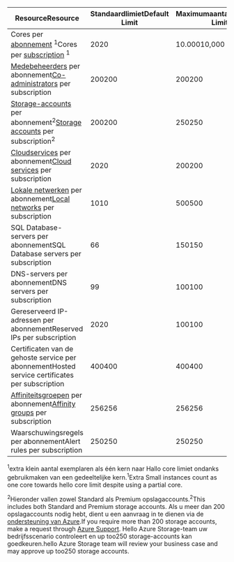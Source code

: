 | <span data-ttu-id="afb30-101">Resource</span><span class="sxs-lookup"><span data-stu-id="afb30-101">Resource</span></span> | <span data-ttu-id="afb30-102">Standaardlimiet</span><span class="sxs-lookup"><span data-stu-id="afb30-102">Default Limit</span></span> | <span data-ttu-id="afb30-103">Maximumaantal</span><span class="sxs-lookup"><span data-stu-id="afb30-103">Maximum Limit</span></span> |
| --- | --- | --- |
| <span data-ttu-id="afb30-104">Cores per [abonnement](../articles/billing-buy-sign-up-azure-subscription.md) <sup>1</sup></span><span class="sxs-lookup"><span data-stu-id="afb30-104">Cores per [subscription](../articles/billing-buy-sign-up-azure-subscription.md) <sup>1</sup></span></span> |<span data-ttu-id="afb30-105">20</span><span class="sxs-lookup"><span data-stu-id="afb30-105">20</span></span> |<span data-ttu-id="afb30-106">10.000</span><span class="sxs-lookup"><span data-stu-id="afb30-106">10,000</span></span> |
| <span data-ttu-id="afb30-107">[Medebeheerders](../articles/billing-add-change-azure-subscription-administrator.md) per abonnement</span><span class="sxs-lookup"><span data-stu-id="afb30-107">[Co-administrators](../articles/billing-add-change-azure-subscription-administrator.md) per subscription</span></span> |<span data-ttu-id="afb30-108">200</span><span class="sxs-lookup"><span data-stu-id="afb30-108">200</span></span> |<span data-ttu-id="afb30-109">200</span><span class="sxs-lookup"><span data-stu-id="afb30-109">200</span></span> |
| <span data-ttu-id="afb30-110">[Storage-accounts](../articles/storage/common/storage-create-storage-account.md) per abonnement<sup>2</sup></span><span class="sxs-lookup"><span data-stu-id="afb30-110">[Storage accounts](../articles/storage/common/storage-create-storage-account.md) per subscription<sup>2</sup></span></span> |<span data-ttu-id="afb30-111">200</span><span class="sxs-lookup"><span data-stu-id="afb30-111">200</span></span> |<span data-ttu-id="afb30-112">250</span><span class="sxs-lookup"><span data-stu-id="afb30-112">250</span></span> |
| <span data-ttu-id="afb30-113">[Cloudservices](../articles/cloud-services/cloud-services-choose-me.md) per abonnement</span><span class="sxs-lookup"><span data-stu-id="afb30-113">[Cloud services](../articles/cloud-services/cloud-services-choose-me.md) per subscription</span></span> |<span data-ttu-id="afb30-114">20</span><span class="sxs-lookup"><span data-stu-id="afb30-114">20</span></span> |<span data-ttu-id="afb30-115">200</span><span class="sxs-lookup"><span data-stu-id="afb30-115">200</span></span> |
| <span data-ttu-id="afb30-116">[Lokale netwerken](http://msdn.microsoft.com/library/jj157100.aspx) per abonnement</span><span class="sxs-lookup"><span data-stu-id="afb30-116">[Local networks](http://msdn.microsoft.com/library/jj157100.aspx) per subscription</span></span> |<span data-ttu-id="afb30-117">10</span><span class="sxs-lookup"><span data-stu-id="afb30-117">10</span></span> |<span data-ttu-id="afb30-118">500</span><span class="sxs-lookup"><span data-stu-id="afb30-118">500</span></span> |
| <span data-ttu-id="afb30-119">SQL Database-servers per abonnement</span><span class="sxs-lookup"><span data-stu-id="afb30-119">SQL Database servers per subscription</span></span> |<span data-ttu-id="afb30-120">6</span><span class="sxs-lookup"><span data-stu-id="afb30-120">6</span></span> |<span data-ttu-id="afb30-121">150</span><span class="sxs-lookup"><span data-stu-id="afb30-121">150</span></span> |
| <span data-ttu-id="afb30-122">DNS-servers per abonnement</span><span class="sxs-lookup"><span data-stu-id="afb30-122">DNS servers per subscription</span></span> |<span data-ttu-id="afb30-123">9</span><span class="sxs-lookup"><span data-stu-id="afb30-123">9</span></span> |<span data-ttu-id="afb30-124">100</span><span class="sxs-lookup"><span data-stu-id="afb30-124">100</span></span> |
| <span data-ttu-id="afb30-125">Gereserveerd IP-adressen per abonnement</span><span class="sxs-lookup"><span data-stu-id="afb30-125">Reserved IPs per subscription</span></span> |<span data-ttu-id="afb30-126">20</span><span class="sxs-lookup"><span data-stu-id="afb30-126">20</span></span> |<span data-ttu-id="afb30-127">100</span><span class="sxs-lookup"><span data-stu-id="afb30-127">100</span></span> |
| <span data-ttu-id="afb30-128">Certificaten van de gehoste service per abonnement</span><span class="sxs-lookup"><span data-stu-id="afb30-128">Hosted service certificates per subscription</span></span> |<span data-ttu-id="afb30-129">400</span><span class="sxs-lookup"><span data-stu-id="afb30-129">400</span></span> |<span data-ttu-id="afb30-130">400</span><span class="sxs-lookup"><span data-stu-id="afb30-130">400</span></span> |
| <span data-ttu-id="afb30-131">[Affiniteitsgroepen](../articles/virtual-network/virtual-networks-migrate-to-regional-vnet.md) per abonnement</span><span class="sxs-lookup"><span data-stu-id="afb30-131">[Affinity groups](../articles/virtual-network/virtual-networks-migrate-to-regional-vnet.md) per subscription</span></span> |<span data-ttu-id="afb30-132">256</span><span class="sxs-lookup"><span data-stu-id="afb30-132">256</span></span> |<span data-ttu-id="afb30-133">256</span><span class="sxs-lookup"><span data-stu-id="afb30-133">256</span></span> |
| <span data-ttu-id="afb30-134">Waarschuwingsregels per abonnement</span><span class="sxs-lookup"><span data-stu-id="afb30-134">Alert rules per subscription</span></span> |<span data-ttu-id="afb30-135">250</span><span class="sxs-lookup"><span data-stu-id="afb30-135">250</span></span> |<span data-ttu-id="afb30-136">250</span><span class="sxs-lookup"><span data-stu-id="afb30-136">250</span></span> |

<span data-ttu-id="afb30-137"><sup>1</sup>extra klein aantal exemplaren als één kern naar Hallo core limiet ondanks gebruikmaken van een gedeeltelijke kern.</span><span class="sxs-lookup"><span data-stu-id="afb30-137"><sup>1</sup>Extra Small instances count as one core towards hello core limit despite using a partial core.</span></span>

<span data-ttu-id="afb30-138"><sup>2</sup>Hieronder vallen zowel Standard als Premium opslagaccounts.</span><span class="sxs-lookup"><span data-stu-id="afb30-138"><sup>2</sup>This includes both Standard and Premium storage accounts.</span></span> <span data-ttu-id="afb30-139">Als u meer dan 200 opslagaccounts nodig hebt, dient u een aanvraag in te dienen via de [ondersteuning van Azure](https://azure.microsoft.com/support/faq/).</span><span class="sxs-lookup"><span data-stu-id="afb30-139">If you require more than 200 storage accounts, make a request through [Azure Support](https://azure.microsoft.com/support/faq/).</span></span> <span data-ttu-id="afb30-140">Hello Azure Storage-team uw bedrijfsscenario controleert en up too250 storage-accounts kan goedkeuren.</span><span class="sxs-lookup"><span data-stu-id="afb30-140">hello Azure Storage team will review your business case and may approve up too250 storage accounts.</span></span> 

